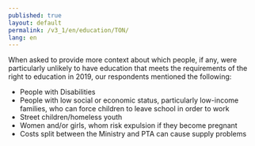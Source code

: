 ```yaml
---
published: true
layout: default
permalink: /v3_1/en/education/TON/
lang: en
---
```

When asked to provide more context about which people, if any, were particularly unlikely to have education that meets the requirements of the right to education in 2019, our respondents mentioned the following:
- People with Disabilities 
- People with low social or economic status, particularly low-income families, who can force children to leave school in order to work 
- Street children/homeless youth 
- Women and/or girls, whom risk expulsion if they become pregnant 
- Costs split between the Ministry and PTA can cause supply problems
